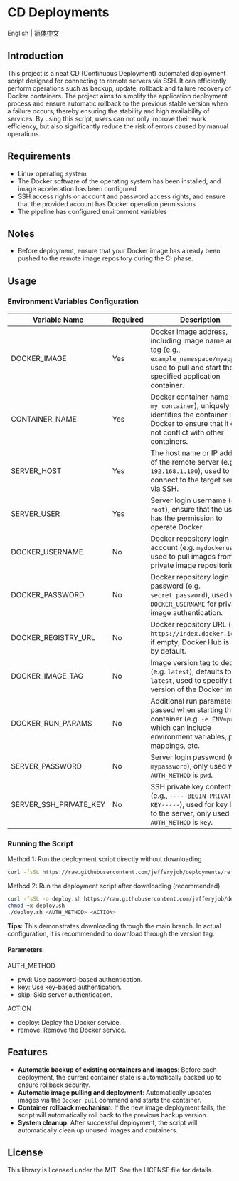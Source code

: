 # CD Deployments

English | [简体中文](README.cn.md)

## Introduction
This project is a neat CD (Continuous Deployment) automated deployment script designed for connecting to remote servers via SSH. It can efficiently perform operations such as backup, update, rollback and failure recovery of Docker containers. The project aims to simplify the application deployment process and ensure automatic rollback to the previous stable version when a failure occurs, thereby ensuring the stability and high availability of services. By using this script, users can not only improve their work efficiency, but also significantly reduce the risk of errors caused by manual operations.

## Requirements
- Linux operating system
- The Docker software of the operating system has been installed, and image acceleration has been configured
- SSH access rights or account and password access rights, and ensure that the provided account has Docker operation permissions
- The pipeline has configured environment variables

## Notes
- Before deployment, ensure that your Docker image has already been pushed to the remote image repository during the CI phase.

## Usage

### Environment Variables Configuration
| Variable Name | Required | Description |
|------------------------|-----|-----------------------------------------------------------------------------------|
| DOCKER_IMAGE | Yes | Docker image address, including image name and tag (e.g., `example_namespace/myapp`), used to pull and start the specified application container. |
| CONTAINER_NAME | Yes | Docker container name (e.g., `my_container`), uniquely identifies the container in Docker to ensure that it does not conflict with other containers. |
| SERVER_HOST | Yes | The host name or IP address of the remote server (e.g., `192.168.1.100`), used to connect to the target server via SSH. |
| SERVER_USER | Yes | Server login username (e.g., `root`), ensure that the user has the permission to operate Docker. |
| DOCKER_USERNAME | No | Docker repository login account (e.g. `mydockeruser`), used to pull images from private image repositories. |
| DOCKER_PASSWORD | No | Docker repository login password (e.g. `secret_password`), used with `DOCKER_USERNAME` for private image authentication. |
| DOCKER_REGISTRY_URL | No | Docker repository URL (e.g. `https://index.docker.io/v1`), if empty, Docker Hub is used by default. |
| DOCKER_IMAGE_TAG | No | Image version tag to deploy (e.g. `latest`), defaults to `latest`, used to specify the version of the Docker image. |
| DOCKER_RUN_PARAMS | No | Additional run parameters passed when starting the container (e.g. `-e ENV=prod`), which can include environment variables, port mappings, etc. |
| SERVER_PASSWORD | No | Server login password (e.g., `mypassword`), only used when `AUTH_METHOD` is `pwd`. |
| SERVER_SSH_PRIVATE_KEY | No | SSH private key content (e.g., `-----BEGIN PRIVATE KEY-----`), used for key login to the server, only used when `AUTH_METHOD` is `key`. |

### Running the Script
Method 1: Run the deployment script directly without downloading
```bash
curl -fsSL https://raw.githubusercontent.com/jefferyjob/deployments/refs/heads/main/scripts/deploy.docker.sh | bash -s -- <AUTH_METHOD> <ACTION>
```

Method 2: Run the deployment script after downloading (recommended)
```bash
curl -fsSL -o deploy.sh https://raw.githubusercontent.com/jefferyjob/deployments/refs/heads/main/scripts/deploy.docker.sh
chmod +x deploy.sh
./deploy.sh <AUTH_METHOD> <ACTION>
```

**Tips:** This demonstrates downloading through the main branch. In actual configuration, it is recommended to download through the version tag.

#### Parameters
AUTH_METHOD
- pwd: Use password-based authentication.
- key: Use key-based authentication.
- skip: Skip server authentication.

ACTION
- deploy: Deploy the Docker service.
- remove: Remove the Docker service.

## Features
- **Automatic backup of existing containers and images**: Before each deployment, the current container state is automatically backed up to ensure rollback security.
- **Automatic image pulling and deployment**: Automatically updates images via the `Docker pull` command and starts the container.
- **Container rollback mechanism**: If the new image deployment fails, the script will automatically roll back to the previous backup version.
- **System cleanup**: After successful deployment, the script will automatically clean up unused images and containers.

## License
This library is licensed under the MIT. See the LICENSE file for details.

